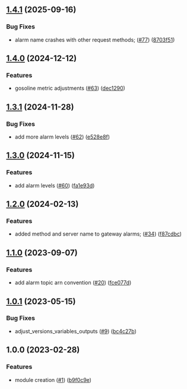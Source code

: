 ## [1.4.1](https://github.com/justtrackio/terraform-aws-ecs-alarm-gateway/compare/v1.4.0...v1.4.1) (2025-09-16)


### Bug Fixes

* alarm name crashes with other request methods; ([#77](https://github.com/justtrackio/terraform-aws-ecs-alarm-gateway/issues/77)) ([8703f51](https://github.com/justtrackio/terraform-aws-ecs-alarm-gateway/commit/8703f51bd6071b795a573dceed6511205820704c))

## [1.4.0](https://github.com/justtrackio/terraform-aws-ecs-alarm-gateway/compare/v1.3.1...v1.4.0) (2024-12-12)


### Features

* gosoline metric adjustments ([#63](https://github.com/justtrackio/terraform-aws-ecs-alarm-gateway/issues/63)) ([dec1290](https://github.com/justtrackio/terraform-aws-ecs-alarm-gateway/commit/dec1290d68ba3c76a25b6088425e9c9e769bd341))

## [1.3.1](https://github.com/justtrackio/terraform-aws-ecs-alarm-gateway/compare/v1.3.0...v1.3.1) (2024-11-28)


### Bug Fixes

* add more alarm levels ([#62](https://github.com/justtrackio/terraform-aws-ecs-alarm-gateway/issues/62)) ([e528e8f](https://github.com/justtrackio/terraform-aws-ecs-alarm-gateway/commit/e528e8f26764d84f58b0f7a8dc6b9d45592a398b))

## [1.3.0](https://github.com/justtrackio/terraform-aws-ecs-alarm-gateway/compare/v1.2.0...v1.3.0) (2024-11-15)


### Features

* add alarm levels ([#60](https://github.com/justtrackio/terraform-aws-ecs-alarm-gateway/issues/60)) ([fa1e93d](https://github.com/justtrackio/terraform-aws-ecs-alarm-gateway/commit/fa1e93d3485db39ff2ede1b288d109dffb7ea1a3))

## [1.2.0](https://github.com/justtrackio/terraform-aws-ecs-alarm-gateway/compare/v1.1.0...v1.2.0) (2024-02-13)


### Features

* added method and server name to gateway alarms; ([#34](https://github.com/justtrackio/terraform-aws-ecs-alarm-gateway/issues/34)) ([f87cdbc](https://github.com/justtrackio/terraform-aws-ecs-alarm-gateway/commit/f87cdbc9b0c5db4197ddf436c2c88de8485335d5))

## [1.1.0](https://github.com/justtrackio/terraform-aws-ecs-alarm-gateway/compare/v1.0.1...v1.1.0) (2023-09-07)


### Features

* add alarm topic arn convention ([#20](https://github.com/justtrackio/terraform-aws-ecs-alarm-gateway/issues/20)) ([fce077d](https://github.com/justtrackio/terraform-aws-ecs-alarm-gateway/commit/fce077de22ac4a90d3c0c826b849841a3bc71ab3))

## [1.0.1](https://github.com/justtrackio/terraform-aws-ecs-alarm-gateway/compare/v1.0.0...v1.0.1) (2023-05-15)


### Bug Fixes

* adjust_versions_variables_outputs ([#9](https://github.com/justtrackio/terraform-aws-ecs-alarm-gateway/issues/9)) ([bc4c27b](https://github.com/justtrackio/terraform-aws-ecs-alarm-gateway/commit/bc4c27ba170c10a7b08efa89d2456e647357435e))

## 1.0.0 (2023-02-28)


### Features

* module creation ([#1](https://github.com/justtrackio/terraform-aws-ecs-alarm-gateway/issues/1)) ([b9f0c9e](https://github.com/justtrackio/terraform-aws-ecs-alarm-gateway/commit/b9f0c9e1fb91fd5aeafb59641c6c8bdd40ad3b11))
